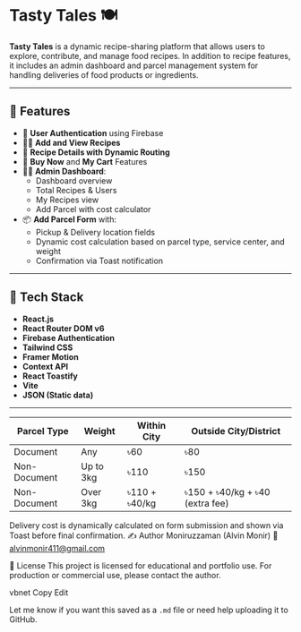 # Tasty Tales 🍽️

**Tasty Tales** is a dynamic recipe-sharing platform that allows users to explore, contribute, and manage food recipes. In addition to recipe features, it includes an admin dashboard and parcel management system for handling deliveries of food products or ingredients.

---

## 🚀 Features

- 🔐 **User Authentication** using Firebase
- 🧑‍🍳 **Add and View Recipes**
- 📄 **Recipe Details with Dynamic Routing**
- 🛒 **Buy Now** and **My Cart** Features
- 🧑‍💼 **Admin Dashboard**:
  - Dashboard overview
  - Total Recipes & Users
  - My Recipes view
  - Add Parcel with cost calculator
- 📦 **Add Parcel Form** with:
  - Pickup & Delivery location fields
  - Dynamic cost calculation based on parcel type, service center, and weight
  - Confirmation via Toast notification

---

## 🧰 Tech Stack

- **React.js**
- **React Router DOM v6**
- **Firebase Authentication**
- **Tailwind CSS**
- **Framer Motion**
- **Context API**
- **React Toastify**
- **Vite**
- **JSON (Static data)**

---




| **Parcel Type** | **Weight** | **Within City** | **Outside City/District**       |
| --------------- | ---------- | --------------- | ------------------------------- |
| Document        | Any        | ৳60             | ৳80                             |
| Non-Document    | Up to 3kg  | ৳110            | ৳150                            |
| Non-Document    | Over 3kg   | ৳110 + ৳40/kg   | ৳150 + ৳40/kg + ৳40 (extra fee) |


Delivery cost is dynamically calculated on form submission and shown via Toast before final confirmation.
✍️ Author
Moniruzzaman (Alvin Monir)
📧 alvinmonir411@gmail.com


📄 License
This project is licensed for educational and portfolio use. For production or commercial use, please contact the author.

vbnet
Copy
Edit

Let me know if you want this saved as a `.md` file or need help uploading it to GitHub.